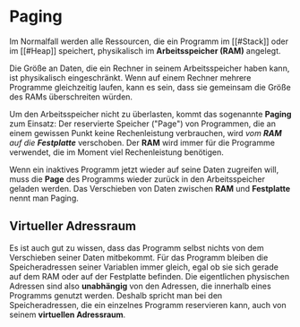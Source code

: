 # Paging
Im Normalfall werden alle Ressourcen, die ein Programm im [[#Stack]] oder im [[#Heap]] speichert, physikalisch im **Arbeitsspeicher (RAM)** angelegt.

Die Größe an Daten, die ein Rechner in seinem Arbeitsspeicher haben kann, ist physikalisch eingeschränkt. Wenn auf einem Rechner mehrere Programme gleichzeitig laufen, kann es sein, dass sie gemeinsam die Größe des RAMs überschreiten würden.

Um den Arbeitsspeicher nicht zu überlasten, kommt das sogenannte **Paging** zum Einsatz: Der reservierte Speicher ("Page") von Programmen, die an einem gewissen Punkt keine Rechenleistung verbrauchen, wird _vom **RAM** auf die **Festplatte**_ verschoben. Der **RAM** wird immer für die Programme verwendet, die im Moment viel Rechenleistung benötigen.

Wenn ein inaktives Programm jetzt wieder auf seine Daten zugreifen will, muss die **Page** des Programms wieder zurück in den Arbeitsspeicher geladen werden. Das Verschieben von Daten zwischen **RAM** und **Festplatte** nennt man Paging.

## Virtueller Adressraum
Es ist auch gut zu wissen, dass das Programm selbst nichts von dem Verschieben seiner Daten mitbekommt. Für das Programm bleiben die Speicheradressen seiner Variablen immer gleich, egal ob sie sich gerade auf dem RAM oder auf der Festplatte befinden. Die eigentlichen physischen Adressen sind also **unabhängig** von den Adressen, die innerhalb eines Programms genutzt werden. Deshalb spricht man bei den Speicheradressen, die ein einzelnes Programm reservieren kann, auch von seinem **virtuellen Adressraum**.